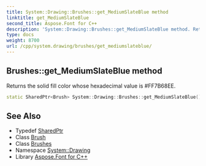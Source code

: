```yaml
---
title: System::Drawing::Brushes::get_MediumSlateBlue method
linktitle: get_MediumSlateBlue
second_title: Aspose.Font for C++
description: 'System::Drawing::Brushes::get_MediumSlateBlue method. Returns the solid fill color whose hexadecimal value is #FF7B68EE in C++.'
type: docs
weight: 8700
url: /cpp/system.drawing/brushes/get_mediumslateblue/
---
```

## Brushes::get_MediumSlateBlue method


Returns the solid fill color whose hexadecimal value is #FF7B68EE.

```cpp
static SharedPtr<Brush> System::Drawing::Brushes::get_MediumSlateBlue()
```

## See Also

* Typedef [SharedPtr](../../../system/sharedptr/)
* Class [Brush](../../brush/)
* Class [Brushes](../)
* Namespace [System::Drawing](../../)
* Library [Aspose.Font for C++](../../../)
